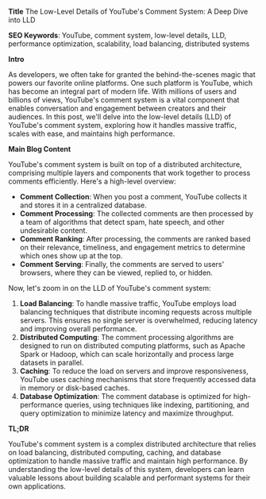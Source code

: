 **Title**
The Low-Level Details of YouTube's Comment System: A Deep Dive into LLD

**SEO Keywords**: YouTube, comment system, low-level details, LLD, performance optimization, scalability, load balancing, distributed systems

**Intro**

As developers, we often take for granted the behind-the-scenes magic that powers our favorite online platforms. One such platform is YouTube, which has become an integral part of modern life. With millions of users and billions of views, YouTube's comment system is a vital component that enables conversation and engagement between creators and their audiences. In this post, we'll delve into the low-level details (LLD) of YouTube's comment system, exploring how it handles massive traffic, scales with ease, and maintains high performance.

**Main Blog Content**

YouTube's comment system is built on top of a distributed architecture, comprising multiple layers and components that work together to process comments efficiently. Here's a high-level overview:

* **Comment Collection**: When you post a comment, YouTube collects it and stores it in a centralized database.
* **Comment Processing**: The collected comments are then processed by a team of algorithms that detect spam, hate speech, and other undesirable content.
* **Comment Ranking**: After processing, the comments are ranked based on their relevance, timeliness, and engagement metrics to determine which ones show up at the top.
* **Comment Serving**: Finally, the comments are served to users' browsers, where they can be viewed, replied to, or hidden.

Now, let's zoom in on the LLD of YouTube's comment system:

1. **Load Balancing**: To handle massive traffic, YouTube employs load balancing techniques that distribute incoming requests across multiple servers. This ensures no single server is overwhelmed, reducing latency and improving overall performance.
2. **Distributed Computing**: The comment processing algorithms are designed to run on distributed computing platforms, such as Apache Spark or Hadoop, which can scale horizontally and process large datasets in parallel.
3. **Caching**: To reduce the load on servers and improve responsiveness, YouTube uses caching mechanisms that store frequently accessed data in memory or disk-based caches.
4. **Database Optimization**: The comment database is optimized for high-performance queries, using techniques like indexing, partitioning, and query optimization to minimize latency and maximize throughput.

**TL;DR**

YouTube's comment system is a complex distributed architecture that relies on load balancing, distributed computing, caching, and database optimization to handle massive traffic and maintain high performance. By understanding the low-level details of this system, developers can learn valuable lessons about building scalable and performant systems for their own applications.